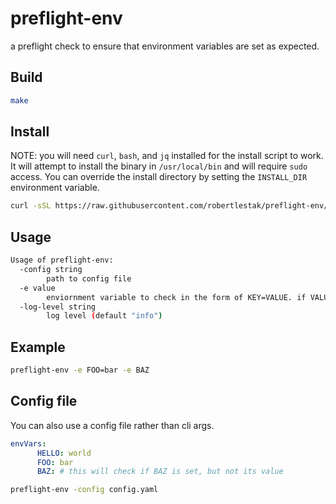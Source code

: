 # preflight-env

a preflight check to ensure that environment variables are set as expected.

## Build

```bash
make
```

## Install

NOTE: you will need `curl`, `bash`, and `jq` installed for the install script to work. It will attempt to install the binary in `/usr/local/bin` and will require `sudo` access. You can override the install directory by setting the `INSTALL_DIR` environment variable.

```bash
curl -sSL https://raw.githubusercontent.com/robertlestak/preflight-env/main/scripts/install.sh | bash
```

## Usage

```bash
Usage of preflight-env:
  -config string
        path to config file
  -e value
        enviornment variable to check in the form of KEY=VALUE. if VALUE is omitted, only checks if KEY is set.
  -log-level string
        log level (default "info")
```

## Example

```bash
preflight-env -e FOO=bar -e BAZ
```

## Config file

You can also use a config file rather than cli args.

```yaml
envVars:
      HELLO: world
      FOO: bar
      BAZ: # this will check if BAZ is set, but not its value
```

```bash
preflight-env -config config.yaml
```